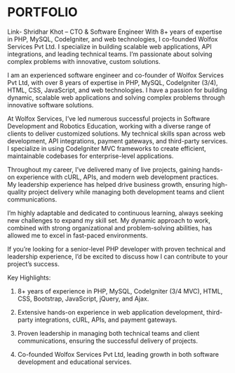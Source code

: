 # PORTFOLIO
Link-
Shridhar Khot – CTO & Software Engineer With 8+ years of expertise in PHP, MySQL, CodeIgniter, and web technologies, I co-founded Wolfox Services Pvt Ltd. I specialize in building scalable web applications, API integrations, and leading technical teams. I’m passionate about solving complex problems with innovative, custom solutions.

I am an experienced software engineer and co-founder of Wolfox Services Pvt Ltd, with over 8 years of expertise in PHP, MySQL, CodeIgniter (3/4), HTML, CSS, JavaScript, and web technologies. I have a passion for building dynamic, scalable web applications and solving complex problems through innovative software solutions.

At Wolfox Services, I’ve led numerous successful projects in Software Development and Robotics Education, working with a diverse range of clients to deliver customized solutions. My technical skills span across web development, API integrations, payment gateways, and third-party services. I specialize in using CodeIgniter MVC frameworks to create efficient, maintainable codebases for enterprise-level applications.

Throughout my career, I’ve delivered many of live projects, gaining hands-on experience with cURL, APIs, and modern web development practices. My leadership experience has helped drive business growth, ensuring high-quality project delivery while managing both development teams and client communications.

I’m highly adaptable and dedicated to continuous learning, always seeking new challenges to expand my skill set. My dynamic approach to work, combined with strong organizational and problem-solving abilities, has allowed me to excel in fast-paced environments.

If you’re looking for a senior-level PHP developer with proven technical and leadership experience, I’d be excited to discuss how I can contribute to your project’s success.

Key Highlights:
1. 8+ years of experience in PHP, MySQL, CodeIgniter (3/4 MVC), HTML, CSS, Bootstrap, JavaScript, jQuery, and Ajax.

2. Extensive hands-on experience in web application development, third-party integrations, cURL, APIs, and payment gateways.

3. Proven leadership in managing both technical teams and client communications, ensuring the successful delivery of projects.

4. Co-founded Wolfox Services Pvt Ltd, leading growth in both software development and educational services.
